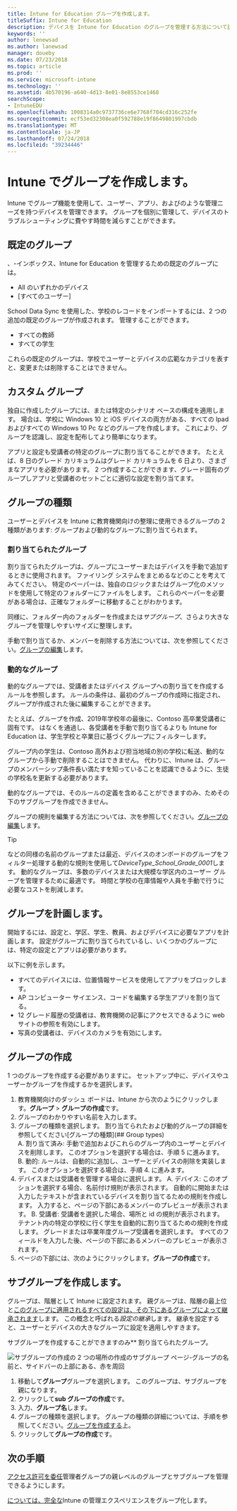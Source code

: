 ```yaml
---
title: Intune for Education グループを作成します。
titleSuffix: Intune for Education
description: デバイスを Intune for Education のグループを管理する方法について説明します。
keywords: ''
author: lenewsad
ms.author: lanewsad
manager: doueby
ms.date: 07/23/2018
ms.topic: article
ms.prod: ''
ms.service: microsoft-intune
ms.technology: ''
ms.assetid: 4b570196-a640-4d13-8e01-8e8553ce1468
searchScope:
- IntuneEDU
ms.openlocfilehash: 1008314a0c9737736ce6e7768f704cd316c252fe
ms.sourcegitcommit: ecf53ed32308ea0f592788e19f8649801997cbdb
ms.translationtype: MT
ms.contentlocale: ja-JP
ms.lasthandoff: 07/24/2018
ms.locfileid: "39234446"
---
```

# <a name="create-groups-in-intune"></a>Intune でグループを作成します。

Intune でグループ機能を使用して、ユーザー、アプリ、およびのような管理ニーズを持つデバイスを管理できます。 グループを個別に管理して、デバイスのトラブルシューティングに費やす時間を減らすことができます。 

## <a name="default-groups"></a>既定のグループ  
、-インボックス、Intune for Education を管理するための既定のグループには。  
* All のいずれかのデバイス
* [すべてのユーザー]

School Data Sync を使用した、学校のレコードをインポートするには、2 つの追加の既定のグループが作成されます。 管理することができます。  
* すべての教師
* すべての学生

これらの既定のグループは、学校でユーザーとデバイスの広範なカテゴリを表すと、変更または削除することはできません。

## <a name="custom-groups"></a>カスタム グループ  

独自に作成したグループには、または特定のシナリオ ベースの構成を適用します。 場合は、学校に Windows 10 と iOS デバイスの両方がある、すべての Ipad およびすべての Windows 10 Pc などのグループを作成します。 これにより、グループを認識し、設定を配布してより簡単になります。 

アプリと設定も受講者の特定のグループに割り当てることができます。 たとえば、8 日のグレード カリキュラムはグレード カリキュラムを 6 日より、さまざまなアプリを必要があります。 2 つ作成することができます、グレード固有のグループしアプリと受講者のセットごとに適切な設定を割り当てます。  
## <a name="group-types"></a>グループの種類  

ユーザーとデバイスを Intune に教育機関向けの整理に使用できるグループの 2 種類があります: グループおよび動的なグループに割り当てられます。

### <a name="assigned-groups"></a>割り当てられたグループ  

割り当てられたグループは、グループにユーザーまたはデバイスを手動で追加するときに使用されます。  ファイリング システムをまとめるなどのことを考えてみてください。 特定のペーパーは、独自のロジックまたはグループ化のメソッドを使用して特定のフォルダーにファイルをします。 これらのペーパーを必要がある場合は、正確なフォルダーに移動することがわかります。 

同様に、フォルダー内のフォルダーを作成または*サブグループ*、さらより大きなグループを管理しやすいサイズに整理します。

手動で割り当てるか、メンバーを削除する方法については、次を参照してください。[グループの編集](edit-groups-intune-for-edu.md)します。


### <a name="dynamic-groups"></a>動的なグループ  
動的なグループでは、受講者またはデバイス グループへの割り当てを作成するルールを参照します。 ルールの条件は、最初のグループの作成時に指定され、グループが作成された後に編集することができます。

たとえば、グループを作成、2019年学校年の最後に、Contoso 高卒業受講者に固有です。 はなくを通過し、各受講者を手動で割り当てるよりも Intune for Education は、学生学校と卒業日に基づくグループにフィルターします。

グループ内の学生は、Contoso 高外および担当地域の別の学校に転送、動的なグループから手動で削除することはできません。 代わりに、Intune は、グループのメンバーシップ条件長い満たすを知っていることを認識できるように、生徒の学校名を更新する必要があります。

動的なグループでは、そのルールの定義を含めることができますのみ、ためその下のサブグループを作成できません。

グループの規則を編集する方法については、次を参照してください。[グループの編集](edit-groups-intune-for-edu.md)します。

> [!TIP]
> などの同様の名前のグループまたは最近、デバイスのオンボードのグループをフィルター処理する動的な規則を使用して*DeviceType_School_Grade_0001*します。 動的なグループは、多数のデバイスまたは大規模な学区内のユーザー グループを管理するために最適です。 時間と学校の在庫情報や人員を手動で行うに必要なコストを削減します。  


## <a name="plan-your-groups"></a>グループを計画します。
開始するには、設定と、学区、学生、教員、およびデバイスに必要なアプリを計画します。 設定がグループに割り当てられているし、いくつかのグループには、特定の設定とアプリは必要があります。   

以下に例を示します。  
* すべてのデバイスには、位置情報サービスを使用してアプリをブロックします。 
* AP コンピューター サイエンス、コードを編集する学生アプリを割り当てる。
* 12 グレード履歴の受講者は、教育機関の記事にアクセスできるように web サイトの参照を有効にします。
* 写真の受講者は、デバイスのカメラを有効にします。


## <a name="create-a-group"></a>グループの作成  
1 つのグループを作成する必要がありますに。 セットアップ中に、デバイスやユーザーかグループを作成するかを選択します。

1. 教育機関向けのダッシュ ボードは、Intune から次のようにクリックします。**グループ** > **グループの作成**です。
2. グループのわかりやすい名前を入力します。
3. グループの種類を選択します。 割り当てられたおよび動的グループの詳細を参照してください[グループの種類](## Group types)   
    A. 割り当て済み: 手動で追加およびこれらのグループ内のユーザーとデバイスを削除します。 このオプションを選択する場合は、手順 5 に進みます。
   B. 動的: ルールは、自動的に追加し、ユーザーとデバイスの削除を実装します。 このオプションを選択する場合は、手順 4. に進みます。
4. デバイスまたは受講者を管理する場合に選択します。
    A. デバイス: このオプションを選択する場合、名前付け規則が表示されます。 自動的に開始または入力したテキストが含まれているデバイスを割り当てるための規則を作成します。 入力すると、ページの下部にあるメンバーのプレビューが表示されます。
    B. 受講者: 受講者を選択した場合、場所と id の規則が表示されます。 テナント内の特定の学校に行く学生を自動的に割り当てるための規則を作成します。 グレードまたは卒業年度グループ受講者を選択します。 すべてのフィールドを入力した後、ページの下部にあるメンバーのプレビューが表示されます。
5. ページの下部には、次のようにクリックします。**グループの作成**です。

## <a name="create-a-subgroup"></a>サブグループを作成します。  
グループは、階層として Intune に設定されます。 親グループは、階層の最上位と[このグループに適用されるすべての設定は、その下にあるグループによって継承されます](settings-inheritance.md)します。 この概念と呼ばれる*設定の継承*します。  継承を設定すると、ユーザーとデバイスの大きなグループに設定を適用しやすきます。 

サブグループを作成することができますのみ** 割り当てられたグループ。 

 ![サブグループの作成の 2 つの場所の作成のサブグループ ページ-グループの名前と、サイドバーの上部にある、赤を周回](./media/groups-007-create-subgroup.png)

1. 移動して**グループ**グループを選択します。 このグループは、サブグループを親になります。
2. クリックして**sub グループの作成**です。
3. 入力、**グループ名**します。 
4. グループの種類を選択します。 グループの種類の詳細については、手順を参照してください。[グループを作成する](#create-a-group)上。
5. クリックして**グループの作成**です。  

## <a name="next-steps"></a>次の手順 
[アクセス許可を委任](group-admin-delegate.md)管理者グループの親レベルのグループとサブグループを管理できるようにします。  

[については、完全な](https://docs.microsoft.com/intune/deploy-use/use-groups-to-manage-users-and-devices-with-microsoft-intune)Intune の管理エクスペリエンスをグループ化します。
